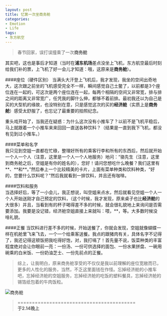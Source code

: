 ```yaml
---
layout: post
title: 忆第一次坐商务舱
categories:
- Emotion
- Life
tags:
- 东方航空
---
```


> 春节回家，误打误撞乘了一次**商务舱**  

其实吧，这也是事后才知道（当时在**浦东机场**差点没坐上飞机，东方航空最后时刻给我们补的票，上飞机了好一会儿才知道：哦，这原来是**商务舱**）。  

####座位（硬件区别）
当满头大汗登上飞机后，我才发现，我坐的空间出奇地大，这次跟之前坐的飞机感受完全不一样，瞬间感觉自己土鳖了，以前都是3个座位连在一起的，可这次是两个座位连在一起，每两个相隔的空间又非常宽，排与排之间的距离又非常宽广，任凭我的脚什么伸，都够不着前排。最初我还以为自己是买的大型机的缘故，也没特别在意，只是感觉这次的买的**经济舱**（实质上是**商务舱**）感受太舒服了，也忘记了最重要的拍照纪念。  

重头戏开始了，当我还在疑惑：为什么这次没有小推车了？以前不是飞机平稳后，马上就跟着一个小推车来来回回一直送各种饮料？（结果是一直到我下飞机，都没有见到过小推车。）  

####菜单和名字  
我只见到空姐一直都在忙碌，整理好所有的乘客行李和所有的东西后，然后就开始一个人一个人（注意，这里是一个人一个人地服务）地问：“骆先生（注意，这里到商务舱之后，空姐是有你的姓名的），您好！请问您想吃什么晚餐？我们这里有\*\*、\*\*和\*\*。”然后奉上一个比较精美的卡片，上面有菜单种类和饮料种类，“好的，您要什么饮料呢？”然后我就看到一排饮料，并且还有咖啡。  

####饮料和服务  
当选择好后，等了一小会儿，我正想说，叫空姐来点水，然后就看见空姐一个人一个人开始送刚才自己预定的饮料，（这个时候，我才发现，原来桌子也比**经济舱**的大很多）并且，当看到有的杯子喝得差不多的时候，就会很礼貌地上来询问是否需要添加。我要是没记错，经济舱空姐直接上来就叫：喂，\*\*，等。大多数时候没啥礼貌。  

####正餐
当饮料进行差不多的时候，开始送餐了，你就会发现，空姐就像蝴蝶一样在机舱里飞来飞去，一个一个给乘客送餐。我点的跟猪肉有关，具体名字不记得了，我还记得这顿饭把我吃得好饱，对，我打嗝了！首先量不说，饭菜种类的丰富程度绝对会让你眼前一亮：一份汤、一份可供选择的面包、一份水果拼盘、一碗用碗乘的白米饭、一份奶油芝士、一份先前点的正餐。

> 综上，让我明白，原来商务舱享受的不仅仅是我以前理解的座位宽敞而已，更多的人性化的服务，当然，不乏这里面钱在作怪。忘掉经济舱的小推车吧，忘掉经济舱的空姐服务，忘掉经济舱的吃饭的塑料餐具，忘掉经济舱的锡箔纸包着的牛肉饭粒。

![商务舱](http://i1154.photobucket.com/albums/p531/luolinjia/blog%20images/201202290417096676_zpse0802dbe.jpg)


> =========================================          
> __于2.14晚上__     
